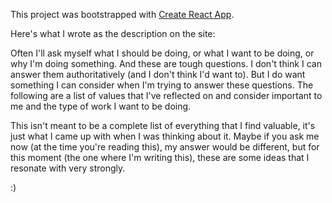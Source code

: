 This project was bootstrapped with [Create React App](https://github.com/facebookincubator/create-react-app).

Here's what I wrote as the description on the site:

Often I'll ask myself what I should be doing, or what I want to be doing, or why I'm doing something. And these are tough questions. I don't think I can answer them authoritatively (and I don't think I'd want to). But I do want something I can consider when I'm trying to answer these questions. The following are a list of values that I've reflected on and consider important to me and the type of work I want to be doing.
            
This isn't meant to be a complete list of everything that I find valuable, it's just what I came up with when I was thinking about it. Maybe if you ask me now (at the time you're reading this), my answer would be different, but for this moment (the one where I'm writing this), these are some ideas that I resonate with very strongly.

:)
